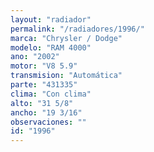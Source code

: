 ```yaml
---
layout: "radiador"
permalink: "/radiadores/1996/"
marca: "Chrysler / Dodge"
modelo: "RAM 4000"
ano: "2002"
motor: "V8 5.9"
transmision: "Automática"
parte: "431335"
clima: "Con clima"
alto: "31 5/8"
ancho: "19 3/16"
observaciones: ""
id: "1996"
---
```


